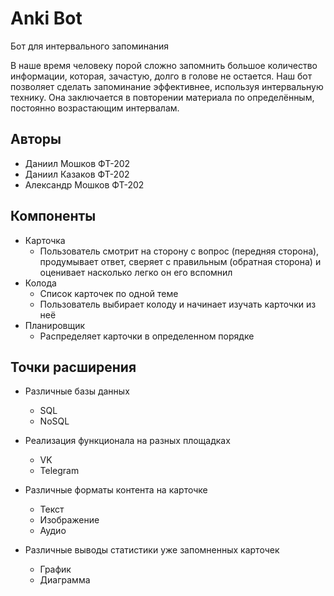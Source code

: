 # Anki Bot

Бот для интервального запоминания

В наше время человеку порой сложно запомнить большое количество информации, которая, зачастую, долго в голове не остается. 
Наш бот позволяет сделать запоминание эффективнее, используя интервальную технику.
Она заключается в повторении материала по определённым, постоянно возрастающим интервалам.

## Авторы

- Даниил Мошков ФТ-202
- Даниил Казаков ФТ-202
- Александр Мошков ФТ-202

## Компоненты

- Карточка
  - Пользователь смотрит на сторону с вопрос (передняя сторона), продумывает ответ, сверяет с правильным (обратная сторона) и оценивает насколько легко он его вспомнил
- Колода
  - Список карточек по одной теме
  - Пользователь выбирает колоду и начинает изучать карточки из неё
- Планировщик
  - Распределяет карточки в определенном порядке

## Точки расширения
- Различные базы данных
  - SQL
  - NoSQL

- Реализация функционала на разных площадках
  - VK
  - Telegram

- Различные форматы контента на карточке
  - Текст
  - Изображение
  - Аудио

- Различные выводы статистики уже запомненных карточек
  - График
  - Диаграмма
